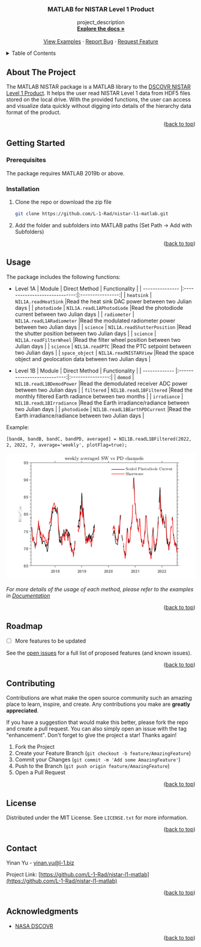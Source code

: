 <a name="readme-top"></a>

<br />
<div align="center">

<h3 align="center">MATLAB for NISTAR Level 1 Product</h3>

  <p align="center">
    project_description
    <br />
    <a href="https://github.com/L-1-Rad/nistar-l1-matlab"><strong>Explore the docs »</strong></a>
    <br />
    <br />
    <a href="https://github.com/L-1-Rad/nistar-l1-matlab">View Examples</a>
    ·
    <a href="https://github.com/L-1-Rad/nistar-l1-matlab/issues">Report Bug</a>
    ·
    <a href="https://github.com/L-1-Rad/nistar-l1-matlab/issues">Request Feature</a>
  </p>
</div>


<!-- TABLE OF CONTENTS -->
<details>
  <summary>Table of Contents</summary>
  <ol>
    <li>
      <a href="#about-the-project">About The Project</a>
    </li>
    <li>
      <a href="#getting-started">Getting Started</a>
      <ul>
        <li><a href="#prerequisites">Prerequisites</a></li>
        <li><a href="#installation">Installation</a></li>
      </ul>
    </li>
    <li><a href="#usage">Usage</a></li>
    <li><a href="#roadmap">Roadmap</a></li>
    <li><a href="#contributing">Contributing</a></li>
    <li><a href="#license">License</a></li>
    <li><a href="#contact">Contact</a></li>
    <li><a href="#acknowledgments">Acknowledgments</a></li>
  </ol>
</details>



<!-- ABOUT THE PROJECT -->
## About The Project

The MATLAB NISTAR package is a MATLAB library to the [DSCOVR NISTAR Level 1 Product](https://asdc.larc.nasa.gov/project/DSCOVR). It helps the user read NISTAR Level 1 data from HDF5 files stored on the local drive. With the provided functions, the user can access and visualize data quickly without digging into details of the hierarchy data format of the product.

<p align="right">(<a href="#readme-top">back to top</a>)</p>



<!-- GETTING STARTED -->
## Getting Started


### Prerequisites

The package requires MATLAB 2019b or above. 

### Installation 

1. Clone the repo or download the zip file
   ```sh
   git clone https://github.com/L-1-Rad/nistar-l1-matlab.git
   ```
2. Add the folder and subfolders into MATLAB paths (Set Path -> Add with Subfolders)

<p align="right">(<a href="#readme-top">back to top</a>)</p>



<!-- USAGE EXAMPLES -->
## Usage

The package includes the following functions:

* Level 1A
  | Module          | Direct Method                 | Functionality    |
  | --------------- |:-----------------------------:|:----------------:|
  | `heatsink`      | `NIL1A.readHeatSink`           |Read the heat sink DAC power between two Julian days |
  | `photodiode`    | `NIL1A.readL1APhotodiode` |Read the photodiode current between two Julian days |
  | `radiometer`    | `NIL1A.readL1ARadiometer`   |Read the modulated radiometer power between two Julian days |
  | `science`       | `NIL1A.readShutterPosition`            |Read the shutter position between two Julian days |
  | `science`       | `NIL1A.readFilterWheel`        |Read the filter wheel position between two Julian days |
  | `science`       | `NIL1A.readPTC`                |Read the PTC setpoint between two Julian days |
  | `space_object`  | `NIL1A.readNISTARView`        |Read the space object and geolocation data between two Julian days |

* Level 1B
  | Module        | Direct Method               | Functionality    |
  | ------------- |:---------------------------:|:----------------:|
  | `demod`       | `NIL1B.readL1BDemodPower`      |Read the demodulated receiver ADC power between two Julian days |
  | `filtered`    | `NIL1B.readL1BFiltered`         |Read the monthly filtered Earth radiance between two months |
  | `irradiance`  | `NIL1B.readL1BIrradiance` |Read the Earth irradiance/radiance between two Julian days |
  | `photodiode`  | `NIL1B.readL1BEarthPDCurrent` |Read the Earth irradiance/radiance between two Julian days |


Example:

```
[bandA, bandB, bandC, bandPD, averaged] = NIL1B.readL1BFiltered(2022, 2, 2022, 7, average='weekly', plotFlag=true);
```
![Earth Radiance Band B vs Photodiode Current Example Plot](https://github.com/L-1-Rad/nistar-l1-matlab/blob/main/examples/sw_pd_weekly_01.png?raw=true "Earth Radiance Band B vs Photodiode Current Example Plot")


_For more details of the usage of each method, please refer to the examples in [Documentation](https://)_

<p align="right">(<a href="#readme-top">back to top</a>)</p>


<!-- ROADMAP -->
## Roadmap

- [ ] More features to be updated

See the [open issues](https://github.com/L-1-Rad/nistar-l1-matlab/issues) for a full list of proposed features (and known issues).

<p align="right">(<a href="#readme-top">back to top</a>)</p>


<!-- CONTRIBUTING -->
## Contributing

Contributions are what make the open source community such an amazing place to learn, inspire, and create. Any contributions you make are **greatly appreciated**.

If you have a suggestion that would make this better, please fork the repo and create a pull request. You can also simply open an issue with the tag "enhancement".
Don't forget to give the project a star! Thanks again!

1. Fork the Project
2. Create your Feature Branch (`git checkout -b feature/AmazingFeature`)
3. Commit your Changes (`git commit -m 'Add some AmazingFeature'`)
4. Push to the Branch (`git push origin feature/AmazingFeature`)
5. Open a Pull Request

<p align="right">(<a href="#readme-top">back to top</a>)</p>



<!-- LICENSE -->
## License

Distributed under the MIT License. See `LICENSE.txt` for more information.

<p align="right">(<a href="#readme-top">back to top</a>)</p>



<!-- CONTACT -->
## Contact

Yinan Yu - yinan.yu@l-1.biz

Project Link: [https://github.com/L-1-Rad/nistar-l1-matlab](https://github.com/L-1-Rad/nistar-l1-matlab)

<p align="right">(<a href="#readme-top">back to top</a>)</p>



<!-- ACKNOWLEDGMENTS -->
## Acknowledgments

* [NASA DSCOVR](https://epic.gsfc.nasa.gov/)


<p align="right">(<a href="#readme-top">back to top</a>)</p>



<!-- MARKDOWN LINKS & IMAGES -->
<!-- https://www.markdownguide.org/basic-syntax/#reference-style-links -->
[contributors-shield]: https://img.shields.io/github/contributors/L-1-Rad/nistar-l1-matlab.svg?style=for-the-badge
